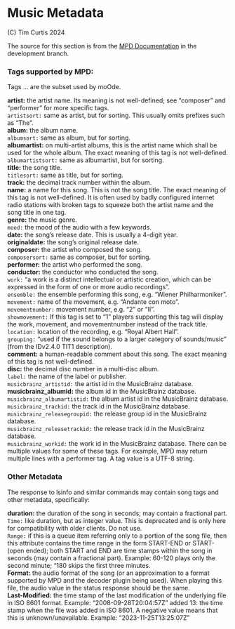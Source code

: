 <!-- Add links to top -->

Music Metadata <!-- omit in toc -->
===============================================

(C) Tim Curtis 2024  

The source for this section is from the [MPD Documentation](https://mpd.readthedocs.io/en/latest/protocol.html#tags) in the development branch.

### Tags supported by MPD:

Tags ... are the subset used by moOde.

__artist:__ the artist name. Its meaning is not well-defined; see “composer” and “performer” for more specific tags.  
`artistsort:` same as artist, but for sorting. This usually omits prefixes such as “The”.  
__album:__ the album name.  
`albumsort:` same as album, but for sorting.  
__albumartist:__ on multi-artist albums, this is the artist name which shall be used for the whole album. The exact meaning of this tag is not well-defined.   
`albumartistsort:` same as albumartist, but for sorting.  
__title:__ the song title.  
`titlesort:` same as title, but for sorting.  
__track:__ the decimal track number within the album.  
__name:__ a name for this song. This is not the song title. The exact meaning of this tag is not well-defined. It is often used by badly configured internet radio stations with broken tags to squeeze both the artist name and the song title in one tag.  
__genre:__ the music genre.  
`mood:` the mood of the audio with a few keywords.  
__date:__ the song’s release date. This is usually a 4-digit year.  
__originaldate:__ the song’s original release date.  
__composer:__ the artist who composed the song.  
`composersort:` same as composer, but for sorting.  
__performer:__ the artist who performed the song.  
__conductor:__ the conductor who conducted the song.  
`work:` “a work is a distinct intellectual or artistic creation, which can be expressed in the form of one or more audio recordings”.  
`ensemble:` the ensemble performing this song, e.g. “Wiener Philharmoniker”.    
`movement:` name of the movement, e.g. “Andante con moto”.      
`movementnumber:` movement number, e.g. “2” or “II”.    
`showmovement:` If this tag is set to “1” players supporting this tag will display the work, movement, and movementnumber instead of the track title.  
`location:` location of the recording, e.g. “Royal Albert Hall”.  
`grouping:` “used if the sound belongs to a larger category of sounds/music” (from the IDv2.4.0 TIT1 description).  
__comment:__ a human-readable comment about this song. The exact meaning of this tag is not well-defined.  
__disc:__ the decimal disc number in a multi-disc album.  
`label:` the name of the label or publisher.  
`musicbrainz_artistid:` the artist id in the MusicBrainz database.  
__musicbrainz_albumid:__ the album id in the MusicBrainz database.  
`musicbrainz_albumartistid:` the album artist id in the MusicBrainz database.  
`musicbrainz_trackid:` the track id in the MusicBrainz database.  
`musicbrainz_releasegroupid:` the release group id in the MusicBrainz database.  
`musicbrainz_releasetrackid:` the release track id in the MusicBrainz database.  
`musicbrainz_workid:` the work id in the MusicBrainz database.
There can be multiple values for some of these tags. For example, MPD may return multiple lines with a performer tag. A tag value is a UTF-8 string.  

### Other Metadata

The response to lsinfo and similar commands may contain song tags and other metadata, specifically:

__duration:__ the duration of the song in seconds; may contain a fractional part.  
`Time:` like duration, but as integer value. This is deprecated and is only here for compatibility with older clients. Do not use.  
`Range:` if this is a queue item referring only to a portion of the song file, then this attribute contains the time range in the form START-END or START- (open ended); both START and END are time stamps within the song in seconds (may contain a fractional part). Example: 60-120 plays only the second minute; “180 skips the first three minutes.  
__Format:__ the audio format of the song (or an approximation to a format supported by MPD and the decoder plugin being used). When playing this file, the audio value in the status response should be the same.  
__Last-Modified:__ the time stamp of the last modification of the underlying file in ISO 8601 format. Example: “2008-09-28T20:04:57Z”
added 13: the time stamp when the file was added in ISO 8601. A negative value means that this is unknown/unavailable. Example: “2023-11-25T13:25:07Z”
